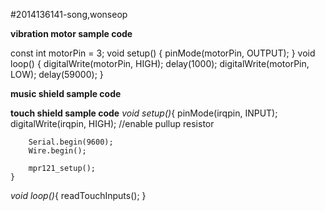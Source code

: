 #2014136141-song,wonseop

**vibration motor sample code**

const int motorPin = 3;
void setup() {
pinMode(motorPin, OUTPUT); 
} 
void loop() { 
digitalWrite(motorPin, HIGH); 
delay(1000); 
digitalWrite(motorPin, LOW);
delay(59000);
}

**music shield sample code**

**touch shield sample code**
*void setup()*{
        pinMode(irqpin, INPUT);
        digitalWrite(irqpin, HIGH); //enable pullup resistor

        Serial.begin(9600);
        Wire.begin();

        mpr121_setup();
    }
*void loop()*{ 
        readTouchInputs();
    }
